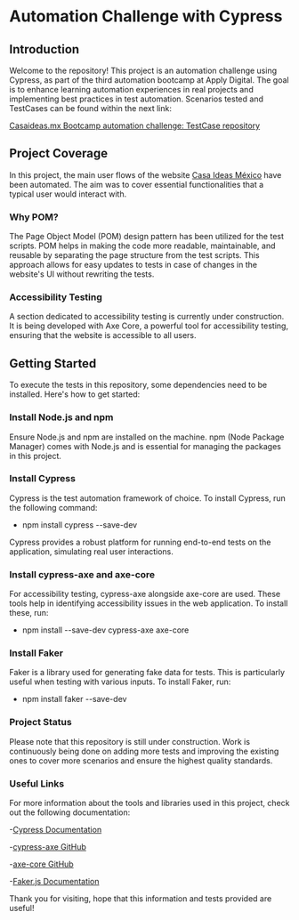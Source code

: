 # Automation Challenge with Cypress

## Introduction
Welcome to the repository! This project is an automation challenge using Cypress, as part of the third automation bootcamp at Apply Digital. The goal is to enhance learning automation experiences in real projects and implementing best practices in test automation. Scenarios tested and TestCases can be found within the next link:

[Casaideas.mx Bootcamp automation challenge: TestCase repository](https://docs.google.com/spreadsheets/d/1A-iPVQRSYVnf0x6DexiQrjSCpNTn-rJx/edit?gid=1160423172#gid=1160423172)

## Project Coverage

In this project, the main user flows of the website [Casa Ideas México](https://www.casaideas-mexico.mx/) have been automated. The aim was to cover essential functionalities that a typical user would interact with.

### Why POM?
The Page Object Model (POM) design pattern has been utilized for the test scripts. POM helps in making the code more readable, maintainable, and reusable by separating the page structure from the test scripts. This approach allows for easy updates to tests in case of changes in the website's UI without rewriting the tests.

### Accessibility Testing
A section dedicated to accessibility testing is currently under construction. It is being developed with Axe Core, a powerful tool for accessibility testing, ensuring that the website is accessible to all users.

## Getting Started

To execute the tests in this repository, some dependencies need to be installed. Here's how to get started:

### Install Node.js and npm
Ensure Node.js and npm are installed on the machine. npm (Node Package Manager) comes with Node.js and is essential for managing the packages in this project.

### Install Cypress
Cypress is the test automation framework of choice. To install Cypress, run the following command:

- npm install cypress --save-dev

Cypress provides a robust platform for running end-to-end tests on the application, simulating real user interactions.

### Install cypress-axe and axe-core
For accessibility testing, cypress-axe alongside axe-core are used. These tools help in identifying accessibility issues in the web application. To install these, run:

- npm install --save-dev cypress-axe axe-core

### Install Faker
Faker is a library used for generating fake data for tests. This is particularly useful when testing with various inputs. To install Faker, run:

- npm install faker --save-dev

### Project Status
Please note that this repository is still under construction. Work is continuously being done on adding more tests and improving the existing ones to cover more scenarios and ensure the highest quality standards.

### Useful Links
For more information about the tools and libraries used in this project, check out the following documentation:

-[Cypress Documentation](https://docs.cypress.io/guides/overview/why-cypress)

-[cypress-axe GitHub](https://github.com/component-driven/cypress-axe)

-[axe-core GitHub](https://github.com/dequelabs/axe-core)

-[Faker.js Documentation](https://fakerjs.dev/)

Thank you for visiting, hope that this information and tests provided are useful!
